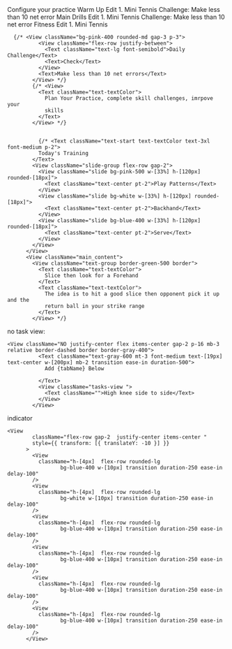  <View className="Edit_Group">
              <Text className="text-textColor  mb-5">
                Configure your practice
              </Text>
              <View className="practice-box bg-[#1d293b] rounded-lg gap-3 pt-2 ">
                <View className="p-3 header border-b-2 border-cyan-400 flex-row justify-between">
                  <Text className=" text-textColor font-bold ml-2">
                    Warm Up
                  </Text>
                  <Text className="text-textColor mr-3">Edit</Text>
                </View>
                <View className="p-3 flex-row gap-1">
                  <Text className="text-pink-400">1.</Text>
                  <Text className="text-textColor"> Mini Tennis</Text>
                </View>
              </View>
            </View>
            <View className="">
              <Text className="text-textColor">
                Challenge: Make less than 10 net error
              </Text>
            </View>
            <View className="practice-box bg-[#1d293b] rounded-lg gap-3 pt-2 ">
              <View className="p-3 header border-b-2 border-cyan-400 flex-row justify-between">
                <Text className=" text-textColor font-bold ml-2">
                  Main Drills
                </Text>
                <Text className="text-textColor mr-3">Edit</Text>
              </View>
              <View className="p-3 flex-row gap-1">
                <Text className="text-pink-400">1.</Text>
                <Text className="text-textColor"> Mini Tennis</Text>
              </View>
            </View>
            <View className="">
              <Text className="text-textColor">
                Challenge: Make less than 10 net error
              </Text>
            </View>
            <View className="practice-box bg-[#1d293b] rounded-lg gap-3 pt-2 ">
              <View className="p-3 header border-b-2 border-cyan-400 flex-row justify-between">
                <Text className=" text-textColor font-bold ml-2">
                 Fitness
                </Text>
                <Text className="text-textColor mr-3">Edit</Text>
              </View>
              <View className="p-3 flex-row gap-1">
                <Text className="text-pink-400">1.</Text>
                <Text className="text-textColor"> Mini Tennis</Text>
              </View>
            </View>
          </View>



<!-- this is challenge box -->
      {/* <View className="bg-pink-400 rounded-md gap-3 p-3">
              <View className="flex-row justify-between">
                <Text className="text-lg font-semibold">Daily Challenge</Text>
                <Text>Check</Text>
              </View>
              <Text>Make less than 10 net errors</Text>
            </View> */}
            {/* <View>
              <Text className="text-textColor">
                Plan Your Practice, complete skill challenges, imrpove your
                skills
              </Text>
            </View> */}


              {/* <Text className="text-start text-textColor text-3xl font-medium p-2">
              Today's Training
            </Text>
            <View className="slide-group flex-row gap-2">
              <View className="slide bg-pink-500 w-[33%] h-[120px] rounded-[18px]">
                <Text className="text-center pt-2">Play Patterns</Text>
              </View>
              <View className="slide bg-white w-[33%] h-[120px] rounded-[18px]">
                <Text className="text-center pt-2">Backhand</Text>
              </View>
              <View className="slide bg-blue-400 w-[33%] h-[120px] rounded-[18px]">
                <Text className="text-center pt-2">Serve</Text>
              </View>
            </View>
          </View>
          <View className="main_content">
            <View className="text-group border-green-500 border">
              <Text className="text-textColor">
                Slice then look for a Forehand
              </Text>
              <Text className="text-textColor">
                The idea is to hit a good slice then opponent pick it up and the
                return ball in your strike range
              </Text>
            </View> */}



  no task view:

    <View className="NO justify-center flex items-center gap-2 p-16 mb-3 relative border-dashed border border-gray-400">
              <Text className="text-gray-600 mt-3 font-medium text-[19px] text-center w-[200px] mb-2 transition ease-in duration-500">
                Add {tabName} Below

              </Text>
              <View className="tasks-view ">
                <Text className="">High knee side to side</Text>
              </View>
            </View>




indicator


    <View
            className="flex-row gap-2  justify-center items-center "
            style={{ transform: [{ translateY: -10 }] }}
          >
            <View
              className="h-[4px]  flex-row rounded-lg
                     bg-blue-400 w-[10px] transition duration-250 ease-in delay-100"
            />
            <View
              className="h-[4px]  flex-row rounded-lg
                     bg-white w-[10px] transition duration-250 ease-in delay-100"
            />
            <View
              className="h-[4px]  flex-row rounded-lg
                     bg-blue-400 w-[10px] transition duration-250 ease-in delay-100"
            />
            <View
              className="h-[4px]  flex-row rounded-lg
                     bg-blue-400 w-[10px] transition duration-250 ease-in delay-100"
            />
            <View
              className="h-[4px]  flex-row rounded-lg
                     bg-blue-400 w-[10px] transition duration-250 ease-in delay-100"
            />
            <View
              className="h-[4px]  flex-row rounded-lg
                     bg-blue-400 w-[10px] transition duration-250 ease-in delay-100"
            />
          </View>